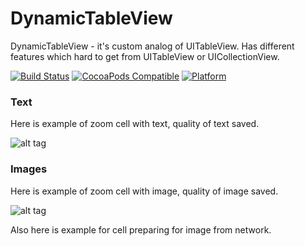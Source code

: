 # DynamicTableView
DynamicTableView - it's custom analog of UITableView. Has different features which hard to get from UITableView or UICollectionView.

[![Build Status](https://travis-ci.org/alex-ost/DynamicTableView.svg)](https://travis-ci.org/alex-ost/DynamicTableView)
[![CocoaPods Compatible](https://img.shields.io/cocoapods/v/DynamicTableView.svg)](https://img.shields.io/cocoapods/v/DynamicTableView.svg)
[![Platform](https://img.shields.io/cocoapods/p/DynamicTableView.svg?style=flat)](http://cocoadocs.org/docsets/DynamicTableView)

### Text
Here is example of zoom cell with text, quality of text saved.

![alt tag](https://github.com/alex-ost/DynamicTableView/blob/master/Example/MiscData/text.gif)

### Images
Here is example of zoom cell with image, quality of image saved.

![alt tag](https://github.com/alex-ost/DynamicTableView/blob/master/Example/MiscData/Images.gif)

Also here is example for cell preparing for image from network.
